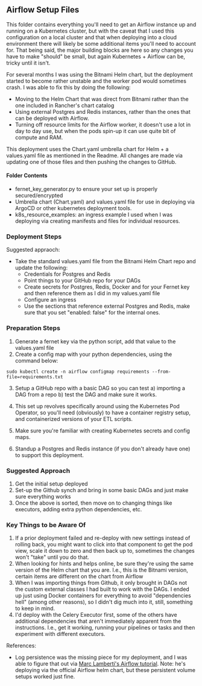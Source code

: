 ## Airflow Setup Files

This folder contains everything you'll need to get an Airflow instance up and running on a Kubernetes cluster, but with the caveat that I used this configuration on a local cluster and that when deploying into a cloud environment there will likely be some additional items you'll need to account for. That being said, the major building blocks are here so any changes you have to make "should" be small, but again Kubernetes + Airflow can be, tricky until it isn't. 

For several months I was using the Bitnami Helm chart, but the deployment started to become rather unstable and the worker pod would sometimes crash. I was able to fix this by doing the following:
* Moving to the Helm Chart that was direct from Bitnami rather than the one included in Rancher's chart catalog
* Using external Postgres and Redis instances, rather than the ones that can be deployed with Airflow. 
* Turning off resource limits for the Airflow worker, it doesn't use a lot in day to day use, but when the pods spin-up it can use quite bit of compute and RAM. 

This deployment uses the Chart.yaml umbrella chart for Helm + a values.yaml file as mentioned in the Readme. All changes are made via updating one of those files and then pushing the changes to GitHub. 

#### Folder Contents
* fernet_key_generator.py to ensure your set up is properly secured/encrypted 
* Umbrella chart (Chart.yaml) and values.yaml file for use in deploying via ArgoCD or other kubernetes deployment tools. 
* k8s_resource_examples: an ingress example I used when I was deploying via creating manifests and files for individual resources. 

### Deployment Steps
Suggested appraoch: 

* Take the standard values.yaml file from the Bitnami Helm Chart repo and update the following:
    * Credentials for Postgres and Redis
    * Point things to your GitHub repo for your DAGs
    * Create secrets for Postgres, Redis, Docker and for your Fernet key and then reference them as I did in my values.yaml file
    * Configure an ingress
    * Use the sections that reference external Postgres and Redis, make sure that you set "enabled: false" for the internal ones. 

### Preparation Steps

1) Generate a fernet key via the python script, add that value to the values.yaml file
2) Create a config map with your python dependencies, using the command below:
```
sudo kubectl create -n airflow configmap requirements --from-file=requirements.txt
```
3) Setup a GitHub repo with a basic DAG so you can test a) importing a DAG from a repo b) test the DAG and make sure it works. 

4) This set up revolves specifically around using the Kubernetes Pod Operator, so you'll need (obviously) to have a container registry setup, and containerized versions of your ETL scripts. 

5) Make sure you're familiar with creating Kubernetes secrets and config maps. 

6) Standup a Postgres and Redis instance (if you don't already have one) to support this deployment. 
 

### Suggested Approach
1) Get the initial setup deployed
3) Set-up the Github synch and bring in some basic DAGs and just make sure everything works
4) Once the above is sorted, then move on to changing things like executors, adding extra python dependencies, etc. 


### Key Things to be Aware Of

1) If a prior deployment failed and re-deploy with new settings instead of rolling back, you might want to click into that component to get the pod view, scale it down to zero and then back up to, sometimes the changes won't "take" until you do that. 
2) When looking for hints and helps online, be sure they're using the same version of the Helm chart that you are. I.e., this is the Bitnami version, certain items are different on the chart from Airflow 
3) When I was importing things from Github, it only brought in DAGs not the custom external classes I had built to work with the DAGs. I ended up just using Docker containers for everything to avoid "dependencies hell" (among other reasons), so I didn't dig much into it, still, something to keep in mind. 
4) I'd deploy with the Celery Executor first, some of the others have additional dependencies that aren't immediately apparent from the instructions. I.e., get it working, running your pipelines or tasks and then experiment with different executors. 


References:
* Log persistence was the missing piece for my deployment, and I was able to figure that out via [Marc Lamberti's Airflow tutorial](https://marclamberti.com/blog/airflow-on-kubernetes-get-started-in-10-mins/). Note: he's deploying via the official Airflow helm chart, but these persistent volume setups worked just fine. 